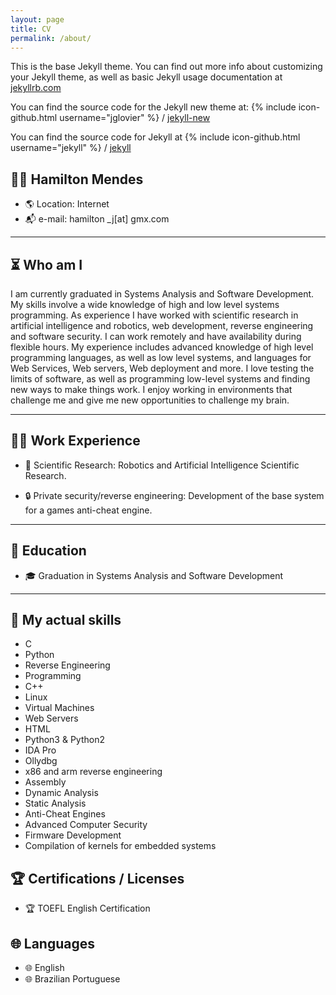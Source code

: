 ```yaml
---
layout: page
title: CV
permalink: /about/
---
```


This is the base Jekyll theme. You can find out more info about customizing your Jekyll theme, as well as basic Jekyll usage documentation at [jekyllrb.com](http://jekyllrb.com/)

You can find the source code for the Jekyll new theme at:
{% include icon-github.html username="jglovier" %} /
[jekyll-new](https://github.com/jglovier/jekyll-new)

You can find the source code for Jekyll at
{% include icon-github.html username="jekyll" %} /
[jekyll](https://github.com/jekyll/jekyll)




## 👨‍💻 Hamilton Mendes
* 🌎 Location: Internet
* 📬 e-mail: hamilton \_j[at] gmx.com

---

## ⏳ Who am I
I am currently graduated in Systems Analysis and Software Development.
My skills involve a wide knowledge of high and low level systems programming.
As experience I have worked with scientific research in artificial intelligence and robotics, web development, reverse engineering and software security.
I can work remotely and have availability during flexible hours. My experience includes advanced knowledge of high level programming languages, as well as low level systems, and languages ​​for Web Services, Web servers, Web deployment and more.
I love testing the limits of software, as well as programming low-level systems and finding new ways to make things work.
I enjoy working in environments that challenge me and give me new opportunities to challenge my brain.

---

## 🧑‍💼 Work Experience
* 🔬 Scientific Research: Robotics and Artificial Intelligence Scientific Research.

* 🔒 Private security/reverse engineering: Development of the base system for a games anti-cheat engine.

---

## 🏫 Education
* 🎓 Graduation in Systems Analysis and Software Development

---

## 🔧 My actual skills
* C
* Python
* Reverse Engineering
* Programming
* C++
* Linux
* Virtual Machines
* Web Servers
* HTML
* Python3 & Python2
* IDA Pro
* Ollydbg
* x86 and arm reverse engineering
* Assembly
* Dynamic Analysis
* Static Analysis
* Anti-Cheat Engines
* Advanced Computer Security
* Firmware Development
* Compilation of kernels for embedded systems

## 🏆 Certifications / Licenses
* 🏆 TOEFL English Certification

## 🌐 Languages
* 🌐 English
* 🌐 Brazilian Portuguese